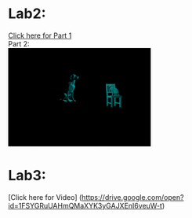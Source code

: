 # Lab2:
[Click here for Part 1](https://drive.google.com/open?id=12XcsJsSQLhoWVwr6jooyYJFzUEKQgkJX)  
Part 2:  
<img src="images/lab2-part2.png" height="200">
# Lab3:
[Click here for Video] (https://drive.google.com/open?id=1FSYGRuUAHmQMaXYK3yGAJXEnI6veuW-t)
